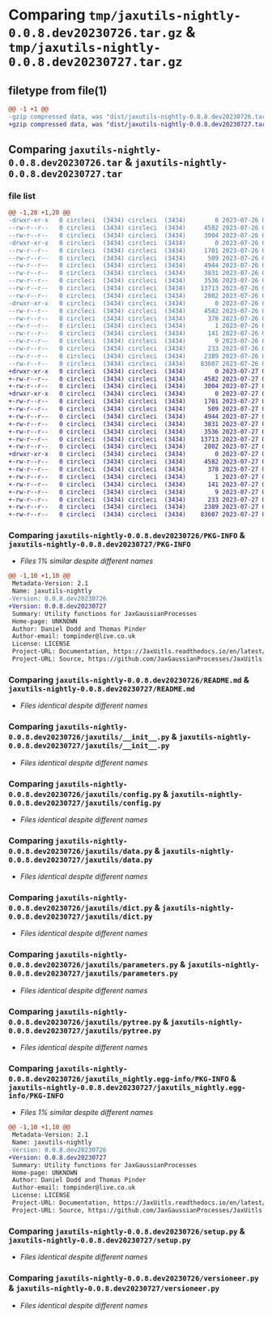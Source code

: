 # Comparing `tmp/jaxutils-nightly-0.0.8.dev20230726.tar.gz` & `tmp/jaxutils-nightly-0.0.8.dev20230727.tar.gz`

## filetype from file(1)

```diff
@@ -1 +1 @@
-gzip compressed data, was "dist/jaxutils-nightly-0.0.8.dev20230726.tar", last modified: Wed Jul 26 00:06:40 2023, max compression
+gzip compressed data, was "dist/jaxutils-nightly-0.0.8.dev20230727.tar", last modified: Thu Jul 27 00:06:33 2023, max compression
```

## Comparing `jaxutils-nightly-0.0.8.dev20230726.tar` & `jaxutils-nightly-0.0.8.dev20230727.tar`

### file list

```diff
@@ -1,20 +1,20 @@
-drwxr-xr-x   0 circleci  (3434) circleci  (3434)        0 2023-07-26 00:06:40.868521 jaxutils-nightly-0.0.8.dev20230726/
--rw-r--r--   0 circleci  (3434) circleci  (3434)     4582 2023-07-26 00:06:40.868521 jaxutils-nightly-0.0.8.dev20230726/PKG-INFO
--rw-r--r--   0 circleci  (3434) circleci  (3434)     3004 2023-07-26 00:06:33.000000 jaxutils-nightly-0.0.8.dev20230726/README.md
-drwxr-xr-x   0 circleci  (3434) circleci  (3434)        0 2023-07-26 00:06:40.868521 jaxutils-nightly-0.0.8.dev20230726/jaxutils/
--rw-r--r--   0 circleci  (3434) circleci  (3434)     1701 2023-07-26 00:06:33.000000 jaxutils-nightly-0.0.8.dev20230726/jaxutils/__init__.py
--rw-r--r--   0 circleci  (3434) circleci  (3434)      509 2023-07-26 00:06:40.868521 jaxutils-nightly-0.0.8.dev20230726/jaxutils/_version.py
--rw-r--r--   0 circleci  (3434) circleci  (3434)     4944 2023-07-26 00:06:33.000000 jaxutils-nightly-0.0.8.dev20230726/jaxutils/config.py
--rw-r--r--   0 circleci  (3434) circleci  (3434)     3831 2023-07-26 00:06:33.000000 jaxutils-nightly-0.0.8.dev20230726/jaxutils/data.py
--rw-r--r--   0 circleci  (3434) circleci  (3434)     3536 2023-07-26 00:06:33.000000 jaxutils-nightly-0.0.8.dev20230726/jaxutils/dict.py
--rw-r--r--   0 circleci  (3434) circleci  (3434)    13713 2023-07-26 00:06:33.000000 jaxutils-nightly-0.0.8.dev20230726/jaxutils/parameters.py
--rw-r--r--   0 circleci  (3434) circleci  (3434)     2802 2023-07-26 00:06:33.000000 jaxutils-nightly-0.0.8.dev20230726/jaxutils/pytree.py
-drwxr-xr-x   0 circleci  (3434) circleci  (3434)        0 2023-07-26 00:06:40.868521 jaxutils-nightly-0.0.8.dev20230726/jaxutils_nightly.egg-info/
--rw-r--r--   0 circleci  (3434) circleci  (3434)     4582 2023-07-26 00:06:40.000000 jaxutils-nightly-0.0.8.dev20230726/jaxutils_nightly.egg-info/PKG-INFO
--rw-r--r--   0 circleci  (3434) circleci  (3434)      378 2023-07-26 00:06:40.000000 jaxutils-nightly-0.0.8.dev20230726/jaxutils_nightly.egg-info/SOURCES.txt
--rw-r--r--   0 circleci  (3434) circleci  (3434)        1 2023-07-26 00:06:40.000000 jaxutils-nightly-0.0.8.dev20230726/jaxutils_nightly.egg-info/dependency_links.txt
--rw-r--r--   0 circleci  (3434) circleci  (3434)      141 2023-07-26 00:06:40.000000 jaxutils-nightly-0.0.8.dev20230726/jaxutils_nightly.egg-info/requires.txt
--rw-r--r--   0 circleci  (3434) circleci  (3434)        9 2023-07-26 00:06:40.000000 jaxutils-nightly-0.0.8.dev20230726/jaxutils_nightly.egg-info/top_level.txt
--rw-r--r--   0 circleci  (3434) circleci  (3434)      233 2023-07-26 00:06:40.868521 jaxutils-nightly-0.0.8.dev20230726/setup.cfg
--rw-r--r--   0 circleci  (3434) circleci  (3434)     2389 2023-07-26 00:06:33.000000 jaxutils-nightly-0.0.8.dev20230726/setup.py
--rw-r--r--   0 circleci  (3434) circleci  (3434)    83607 2023-07-26 00:06:33.000000 jaxutils-nightly-0.0.8.dev20230726/versioneer.py
+drwxr-xr-x   0 circleci  (3434) circleci  (3434)        0 2023-07-27 00:06:33.841667 jaxutils-nightly-0.0.8.dev20230727/
+-rw-r--r--   0 circleci  (3434) circleci  (3434)     4582 2023-07-27 00:06:33.841667 jaxutils-nightly-0.0.8.dev20230727/PKG-INFO
+-rw-r--r--   0 circleci  (3434) circleci  (3434)     3004 2023-07-27 00:06:28.000000 jaxutils-nightly-0.0.8.dev20230727/README.md
+drwxr-xr-x   0 circleci  (3434) circleci  (3434)        0 2023-07-27 00:06:33.841667 jaxutils-nightly-0.0.8.dev20230727/jaxutils/
+-rw-r--r--   0 circleci  (3434) circleci  (3434)     1701 2023-07-27 00:06:28.000000 jaxutils-nightly-0.0.8.dev20230727/jaxutils/__init__.py
+-rw-r--r--   0 circleci  (3434) circleci  (3434)      509 2023-07-27 00:06:33.841667 jaxutils-nightly-0.0.8.dev20230727/jaxutils/_version.py
+-rw-r--r--   0 circleci  (3434) circleci  (3434)     4944 2023-07-27 00:06:28.000000 jaxutils-nightly-0.0.8.dev20230727/jaxutils/config.py
+-rw-r--r--   0 circleci  (3434) circleci  (3434)     3831 2023-07-27 00:06:28.000000 jaxutils-nightly-0.0.8.dev20230727/jaxutils/data.py
+-rw-r--r--   0 circleci  (3434) circleci  (3434)     3536 2023-07-27 00:06:28.000000 jaxutils-nightly-0.0.8.dev20230727/jaxutils/dict.py
+-rw-r--r--   0 circleci  (3434) circleci  (3434)    13713 2023-07-27 00:06:28.000000 jaxutils-nightly-0.0.8.dev20230727/jaxutils/parameters.py
+-rw-r--r--   0 circleci  (3434) circleci  (3434)     2802 2023-07-27 00:06:28.000000 jaxutils-nightly-0.0.8.dev20230727/jaxutils/pytree.py
+drwxr-xr-x   0 circleci  (3434) circleci  (3434)        0 2023-07-27 00:06:33.841667 jaxutils-nightly-0.0.8.dev20230727/jaxutils_nightly.egg-info/
+-rw-r--r--   0 circleci  (3434) circleci  (3434)     4582 2023-07-27 00:06:33.000000 jaxutils-nightly-0.0.8.dev20230727/jaxutils_nightly.egg-info/PKG-INFO
+-rw-r--r--   0 circleci  (3434) circleci  (3434)      378 2023-07-27 00:06:33.000000 jaxutils-nightly-0.0.8.dev20230727/jaxutils_nightly.egg-info/SOURCES.txt
+-rw-r--r--   0 circleci  (3434) circleci  (3434)        1 2023-07-27 00:06:33.000000 jaxutils-nightly-0.0.8.dev20230727/jaxutils_nightly.egg-info/dependency_links.txt
+-rw-r--r--   0 circleci  (3434) circleci  (3434)      141 2023-07-27 00:06:33.000000 jaxutils-nightly-0.0.8.dev20230727/jaxutils_nightly.egg-info/requires.txt
+-rw-r--r--   0 circleci  (3434) circleci  (3434)        9 2023-07-27 00:06:33.000000 jaxutils-nightly-0.0.8.dev20230727/jaxutils_nightly.egg-info/top_level.txt
+-rw-r--r--   0 circleci  (3434) circleci  (3434)      233 2023-07-27 00:06:33.841667 jaxutils-nightly-0.0.8.dev20230727/setup.cfg
+-rw-r--r--   0 circleci  (3434) circleci  (3434)     2389 2023-07-27 00:06:28.000000 jaxutils-nightly-0.0.8.dev20230727/setup.py
+-rw-r--r--   0 circleci  (3434) circleci  (3434)    83607 2023-07-27 00:06:28.000000 jaxutils-nightly-0.0.8.dev20230727/versioneer.py
```

### Comparing `jaxutils-nightly-0.0.8.dev20230726/PKG-INFO` & `jaxutils-nightly-0.0.8.dev20230727/PKG-INFO`

 * *Files 1% similar despite different names*

```diff
@@ -1,10 +1,10 @@
 Metadata-Version: 2.1
 Name: jaxutils-nightly
-Version: 0.0.8.dev20230726
+Version: 0.0.8.dev20230727
 Summary: Utility functions for JaxGaussianProcesses
 Home-page: UNKNOWN
 Author: Daniel Dodd and Thomas Pinder
 Author-email: tompinder@live.co.uk
 License: LICENSE
 Project-URL: Documentation, https://JaxUitls.readthedocs.io/en/latest/
 Project-URL: Source, https://github.com/JaxGaussianProcesses/JaxUitls
```

### Comparing `jaxutils-nightly-0.0.8.dev20230726/README.md` & `jaxutils-nightly-0.0.8.dev20230727/README.md`

 * *Files identical despite different names*

### Comparing `jaxutils-nightly-0.0.8.dev20230726/jaxutils/__init__.py` & `jaxutils-nightly-0.0.8.dev20230727/jaxutils/__init__.py`

 * *Files identical despite different names*

### Comparing `jaxutils-nightly-0.0.8.dev20230726/jaxutils/config.py` & `jaxutils-nightly-0.0.8.dev20230727/jaxutils/config.py`

 * *Files identical despite different names*

### Comparing `jaxutils-nightly-0.0.8.dev20230726/jaxutils/data.py` & `jaxutils-nightly-0.0.8.dev20230727/jaxutils/data.py`

 * *Files identical despite different names*

### Comparing `jaxutils-nightly-0.0.8.dev20230726/jaxutils/dict.py` & `jaxutils-nightly-0.0.8.dev20230727/jaxutils/dict.py`

 * *Files identical despite different names*

### Comparing `jaxutils-nightly-0.0.8.dev20230726/jaxutils/parameters.py` & `jaxutils-nightly-0.0.8.dev20230727/jaxutils/parameters.py`

 * *Files identical despite different names*

### Comparing `jaxutils-nightly-0.0.8.dev20230726/jaxutils/pytree.py` & `jaxutils-nightly-0.0.8.dev20230727/jaxutils/pytree.py`

 * *Files identical despite different names*

### Comparing `jaxutils-nightly-0.0.8.dev20230726/jaxutils_nightly.egg-info/PKG-INFO` & `jaxutils-nightly-0.0.8.dev20230727/jaxutils_nightly.egg-info/PKG-INFO`

 * *Files 1% similar despite different names*

```diff
@@ -1,10 +1,10 @@
 Metadata-Version: 2.1
 Name: jaxutils-nightly
-Version: 0.0.8.dev20230726
+Version: 0.0.8.dev20230727
 Summary: Utility functions for JaxGaussianProcesses
 Home-page: UNKNOWN
 Author: Daniel Dodd and Thomas Pinder
 Author-email: tompinder@live.co.uk
 License: LICENSE
 Project-URL: Documentation, https://JaxUitls.readthedocs.io/en/latest/
 Project-URL: Source, https://github.com/JaxGaussianProcesses/JaxUitls
```

### Comparing `jaxutils-nightly-0.0.8.dev20230726/setup.py` & `jaxutils-nightly-0.0.8.dev20230727/setup.py`

 * *Files identical despite different names*

### Comparing `jaxutils-nightly-0.0.8.dev20230726/versioneer.py` & `jaxutils-nightly-0.0.8.dev20230727/versioneer.py`

 * *Files identical despite different names*

